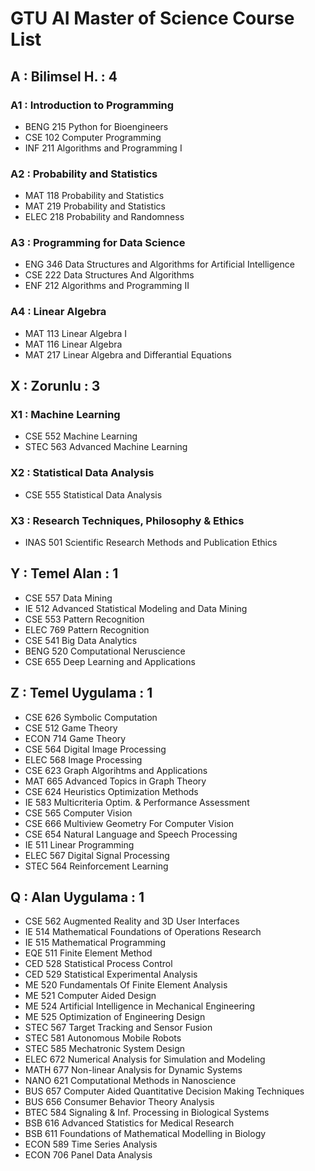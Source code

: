 # GTU AI Master of Science Course List

## A : Bilimsel H. : 4
### A1 : Introduction to Programming 
* BENG 215 Python for Bioengineers
* CSE 102 Computer Programming
* INF 211 Algorithms and Programming I
### A2 : Probability and Statistics 
* MAT 118 Probability and Statistics
* MAT 219 Probability and Statistics
* ELEC 218 Probability and Randomness
### A3 : Programming for Data Science 
* ENG 346 Data Structures and Algorithms for Artificial Intelligence
* CSE 222 Data Structures And Algorithms
* ENF 212 Algorithms and Programming II
### A4 : Linear Algebra 
* MAT 113 Linear Algebra I
* MAT 116 Linear Algebra
* MAT 217 Linear Algebra and Differantial Equations

## X : Zorunlu : 3
### X1 : Machine Learning 
* CSE 552 Machine Learning
* STEC 563 Advanced Machine Learning
### X2 : Statistical Data Analysis 
* CSE 555 Statistical Data Analysis
### X3 : Research Techniques, Philosophy & Ethics 
* INAS 501 Scientific Research Methods and Publication Ethics

## Y : Temel Alan : 1 
* CSE 557 Data Mining
* IE 512 Advanced Statistical Modeling and Data Mining
* CSE 553 Pattern Recognition
* ELEC 769 Pattern Recognition
* CSE 541 Big Data Analytics
* BENG 520 Computational Neruscience
* CSE 655 Deep Learning and Applications

## Z : Temel Uygulama : 1
* CSE 626 Symbolic Computation
* CSE 512 Game Theory
* ECON 714 Game Theory
* CSE 564 Digital Image Processing
* ELEC 568 Image Processing
* CSE 623 Graph Algorihtms and Applications
* MAT 665 Advanced Topics in Graph Theory
* CSE 624 Heuristics Optimization Methods
* IE 583 Multicriteria Optim. & Performance Assessment
* CSE 565 Computer Vision
* CSE 666 Multiview Geometry For Computer Vision
* CSE 654 Natural Language and Speech Processing
* IE 511 Linear Programming
* ELEC 567 Digital Signal Processing
* STEC 564 Reinforcement Learning

## Q : Alan Uygulama : 1
* CSE 562 Augmented Reality and 3D User Interfaces
* IE 514 Mathematical Foundations of Operations Research
* IE 515 Mathematical Programming
* EQE 511 Finite Element Method
* CED 528 Statistical Process Control
* CED 529 Statistical Experimental Analysis
* ME 520 Fundamentals Of Finite Element Analysis
* ME 521 Computer Aided Design
* ME 524 Artificial Intelligence in Mechanical Engineering
* ME 525 Optimization of Engineering Design
* STEC 567 Target Tracking and Sensor Fusion
* STEC 581 Autonomous Mobile Robots
* STEC 585 Mechatronic System Design
* ELEC 672 Numerical Analysis for Simulation and Modeling
* MATH 677 Non-linear Analysis for Dynamic Systems
* NANO 621 Computational Methods in Nanoscience
* BUS 657 Computer Aided Quantitative Decision Making Techniques 
* BUS 656 Consumer Behavior Theory Analysis
* BTEC 584 Signaling & Inf. Processing in Biological Systems
* BSB 616 Advanced Statistics for Medical Research
* BSB 611 Foundations of Mathematical Modelling in Biology
* ECON 589 Time Series Analysis
* ECON 706 Panel Data Analysis